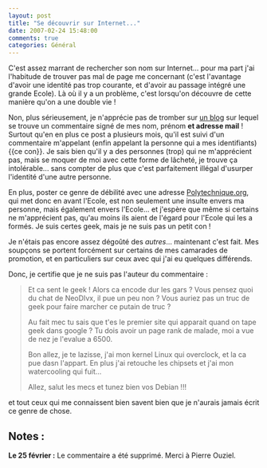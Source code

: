 ```yaml
---
layout: post
title: "Se découvrir sur Internet..."
date: 2007-02-24 15:48:00
comments: true
categories: Général
---
```

C'est assez marrant de rechercher son nom sur Internet... pour ma part j'ai l'habitude de trouver pas mal de page me concernant (c'est l'avantage d'avoir une identité pas trop courante, et d'avoir au passage intégré une grande Ecole). Là où il y a un problème, c'est lorsqu'on découvre de cette manière qu'on a une double vie !

<!-- more -->

Non, plus sérieusement, je n'apprécie pas de tromber sur [un blog](http://ouziel.blogs.com/pierre/2005/03/un_nouveau_foru.html) sur lequel se trouve un commentaire signé de mes nom, prénom __et adresse mail__ ! Surtout qu'en en plus ce post a plusieurs mois, qu'il est suivi d'un commentaire m'appelant (enfin appelant la personne qui a mes identifiants) {{ce con}}. Je sais bien qu'il y a des personnes (trop) qui ne m'apprécient pas, mais se moquer de moi avec cette forme de lâcheté, je trouve ça intolérable... sans compter de plus que c'est parfaitement illégal d'usurper l'identité d'une autre personne.

En plus, poster ce genre de débilité avec une adresse [Polytechnique.org](http://www.polytechnique.org), qui met donc en avant l'Ecole, est non seulement une insulte envers ma personne, mais également envers l'Ecole... et j'espère que même si certains ne m'apprécient pas, qu'au moins ils aient de l'égard pour l'Ecole qui les a formés. Je suis certes geek, mais je ne suis pas un petit con !

Je n'étais pas encore assez dégoûté des _autres_... maintenant c'est fait. Mes soupçons se portent forcément sur certains de mes camarades de promotion, et en particuliers sur ceux avec qui j'ai eu quelques différends.

Donc, je certifie que je ne suis pas l'auteur du commentaire :


> Et ca sent le geek ! Alors ca encode dur les gars ? Vous pensez quoi du chat de NeoDIvx, il pue un peu non ? Vous auriez pas un truc de geek pour faire marcher ce putain de truc ?
> 
> Au fait mec tu sais que t'es le premier site qui apparait quand on tape geek dans google ? Tu dois avoir un page rank de malade, moi a vue de nez je l'evalue a 6500.
> 
> Bon allez, je te lazisse, j'ai mon kernel Linux qui overclock, et la ca pue dasn l'appart. En plus j'ai retouche les chipsets et j'ai mon watercooling qui fuit...
> 
> Allez, salut les mecs et tunez bien vos Debian !!!

et tout ceux qui me connaissent bien savent bien que je n'aurais jamais écrit ce genre de chose.

Notes :
-------

__Le 25 février :__ Le commentaire a été supprimé. Merci à Pierre Ouziel.
